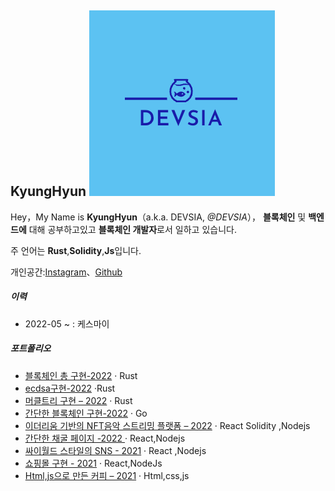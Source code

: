 ## KyungHyun ![메인](/img/메인.png)

Hey，My Name is **KyungHyun**（a.k.a. DEVSIA, _@DEVSIA_），
**블록체인** 및 **백엔드에** 대해 공부하고있고 **블록체인 개발자**로서 일하고 있습니다.

주 언어는 **Rust**,**Solidity**,**Js**입니다.

개인공간:[Instagram](https://www.instagram.com/hyun__dev/)、[Github](https://github.com/kyunghyunHah)

##### 이력

- 2022-05 ~ : 케스마이

##### 포트폴리오

- [블록체인 총 구현-2022][9] · Rust
- [ecdsa구현-2022][8] ·Rust
- [머클트리 구현 – 2022][7] · Rust
- [간단한 블록체인 구현-2022][6] · Go
- [이더리움 기반의 NFT음악 스트리밍 플랫폼 – 2022][5] · React Solidity ,Nodejs
- [간단한 채굴 페이지 -2022 ][4] · React,Nodejs
- [싸이월드 스타일의 SNS - 2021][3] · React ,Nodejs
- [쇼핑몰 구현 - 2021][2] · React,NodeJs
- [Html,js으로 만든 커피 – 2021][1] · Html,css,js

[1]: https://github.com/kyunghyunHan/projectspace
[2]: https://github.com/3eteam/3eteamproject
[3]: https://github.com/pl2hteam/pl2hproject
[4]: https://github.com/MiMigibletss/MIMI
[5]: https://github.com/TeamConst/const
[6]: https://github.com/kyunghyunHan/blockchain
[7]: https://github.com/kyunghyunHan/Merkle_Tree
[8]: https://github.com/kyunghyunHan/ecdsa
[9]: https://github.com/kyunghyunHan/Block_Chain
